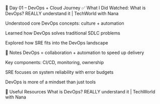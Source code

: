 📅 Day 01 – DevOps + Cloud Journey
✅ What I Did
Watched: What is DevOps? REALLY understand it | TechWorld with Nana

Understood core DevOps concepts: culture + automation

Learned how DevOps solves traditional SDLC problems

Explored how SRE fits into the DevOps landscape

📌 Notes
DevOps = collaboration + automation to speed up delivery

Key components: CI/CD, monitoring, ownership

SRE focuses on system reliability with error budgets

DevOps is more of a mindset than just tools

🔗 Useful Resources
What is DevOps? REALLY understand it | TechWorld with Nana




